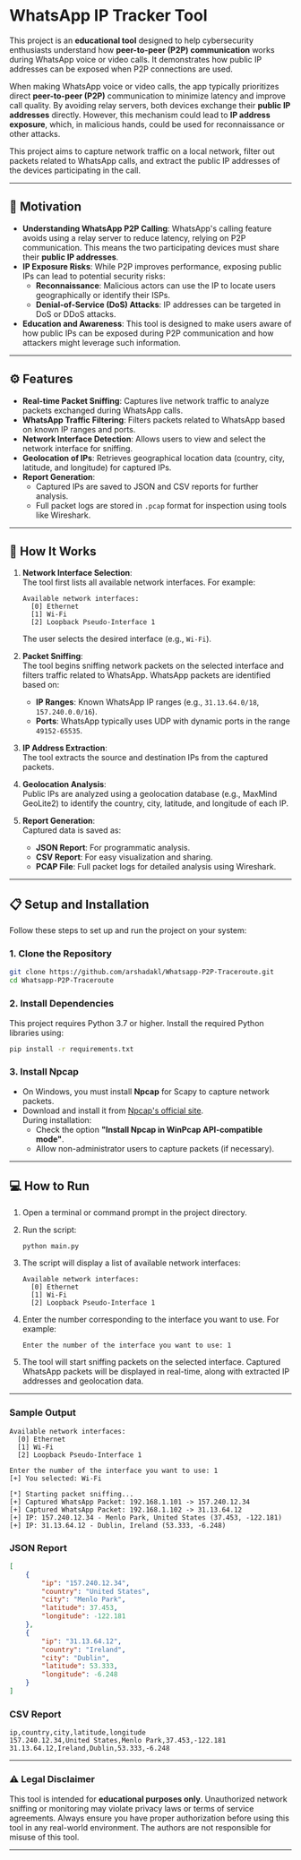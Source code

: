 # **WhatsApp IP Tracker Tool**

This project is an **educational tool** designed to help cybersecurity enthusiasts understand how **peer-to-peer (P2P) communication** works during WhatsApp voice or video calls. It demonstrates how public IP addresses can be exposed when P2P connections are used.  

When making WhatsApp voice or video calls, the app typically prioritizes direct **peer-to-peer (P2P)** communication to minimize latency and improve call quality. By avoiding relay servers, both devices exchange their **public IP addresses** directly. However, this mechanism could lead to **IP address exposure**, which, in malicious hands, could be used for reconnaissance or other attacks.

This project aims to capture network traffic on a local network, filter out packets related to WhatsApp calls, and extract the public IP addresses of the devices participating in the call.

---

## **🌟 Motivation**

- **Understanding WhatsApp P2P Calling**: WhatsApp's calling feature avoids using a relay server to reduce latency, relying on P2P communication. This means the two participating devices must share their **public IP addresses**.
- **IP Exposure Risks**: While P2P improves performance, exposing public IPs can lead to potential security risks:
  - **Reconnaissance**: Malicious actors can use the IP to locate users geographically or identify their ISPs.
  - **Denial-of-Service (DoS) Attacks**: IP addresses can be targeted in DoS or DDoS attacks.
- **Education and Awareness**: This tool is designed to make users aware of how public IPs can be exposed during P2P communication and how attackers might leverage such information.

---

## **⚙️ Features**

- **Real-time Packet Sniffing**: Captures live network traffic to analyze packets exchanged during WhatsApp calls.
- **WhatsApp Traffic Filtering**: Filters packets related to WhatsApp based on known IP ranges and ports.
- **Network Interface Detection**: Allows users to view and select the network interface for sniffing.
- **Geolocation of IPs**: Retrieves geographical location data (country, city, latitude, and longitude) for captured IPs.
- **Report Generation**:
  - Captured IPs are saved to JSON and CSV reports for further analysis.
  - Full packet logs are stored in `.pcap` format for inspection using tools like Wireshark.

---

## **🚀 How It Works**

1. **Network Interface Selection**:  
   The tool first lists all available network interfaces. For example:
   ```plaintext
   Available network interfaces:
     [0] Ethernet
     [1] Wi-Fi
     [2] Loopback Pseudo-Interface 1
   ```
   The user selects the desired interface (e.g., `Wi-Fi`).

2. **Packet Sniffing**:  
   The tool begins sniffing network packets on the selected interface and filters traffic related to WhatsApp. WhatsApp packets are identified based on:
   - **IP Ranges**: Known WhatsApp IP ranges (e.g., `31.13.64.0/18`, `157.240.0.0/16`).
   - **Ports**: WhatsApp typically uses UDP with dynamic ports in the range `49152-65535`.

3. **IP Address Extraction**:  
   The tool extracts the source and destination IPs from the captured packets.

4. **Geolocation Analysis**:  
   Public IPs are analyzed using a geolocation database (e.g., MaxMind GeoLite2) to identify the country, city, latitude, and longitude of each IP.

5. **Report Generation**:  
   Captured data is saved as:
   - **JSON Report**: For programmatic analysis.
   - **CSV Report**: For easy visualization and sharing.
   - **PCAP File**: Full packet logs for detailed analysis using Wireshark.

---

## **📋 Setup and Installation**

Follow these steps to set up and run the project on your system:

### **1. Clone the Repository**
```bash
git clone https://github.com/arshadakl/Whatsapp-P2P-Traceroute.git
cd Whatsapp-P2P-Traceroute
```

### **2. Install Dependencies**
This project requires Python 3.7 or higher. Install the required Python libraries using:
```bash
pip install -r requirements.txt
```

### **3. Install Npcap**
- On Windows, you must install **Npcap** for Scapy to capture network packets.  
- Download and install it from [Npcap's official site](https://nmap.org/npcap/).  
  During installation:
  - Check the option **"Install Npcap in WinPcap API-compatible mode"**.
  - Allow non-administrator users to capture packets (if necessary).

---

## **💻 How to Run**

1. Open a terminal or command prompt in the project directory.

2. Run the script:
   ```bash
   python main.py
   ```

3. The script will display a list of available network interfaces:
   ```plaintext
   Available network interfaces:
     [0] Ethernet
     [1] Wi-Fi
     [2] Loopback Pseudo-Interface 1
   ```

4. Enter the number corresponding to the interface you want to use. For example:
   ```plaintext
   Enter the number of the interface you want to use: 1
   ```

5. The tool will start sniffing packets on the selected interface. Captured WhatsApp packets will be displayed in real-time, along with extracted IP addresses and geolocation data.

---


### **Sample Output**


```plaintext
Available network interfaces:
  [0] Ethernet
  [1] Wi-Fi
  [2] Loopback Pseudo-Interface 1

Enter the number of the interface you want to use: 1
[+] You selected: Wi-Fi

[*] Starting packet sniffing...
[+] Captured WhatsApp Packet: 192.168.1.101 -> 157.240.12.34
[+] Captured WhatsApp Packet: 192.168.1.102 -> 31.13.64.12
[+] IP: 157.240.12.34 - Menlo Park, United States (37.453, -122.181)
[+] IP: 31.13.64.12 - Dublin, Ireland (53.333, -6.248)
```

### **JSON Report**
```json
[
    {
        "ip": "157.240.12.34",
        "country": "United States",
        "city": "Menlo Park",
        "latitude": 37.453,
        "longitude": -122.181
    },
    {
        "ip": "31.13.64.12",
        "country": "Ireland",
        "city": "Dublin",
        "latitude": 53.333,
        "longitude": -6.248
    }
]
```

### **CSV Report**
```csv
ip,country,city,latitude,longitude
157.240.12.34,United States,Menlo Park,37.453,-122.181
31.13.64.12,Ireland,Dublin,53.333,-6.248
```

---

### **⚠️ Legal Disclaimer**

This tool is intended for **educational purposes only**. Unauthorized network sniffing or monitoring may violate privacy laws or terms of service agreements. Always ensure you have proper authorization before using this tool in any real-world environment. The authors are not responsible for misuse of this tool.

---
